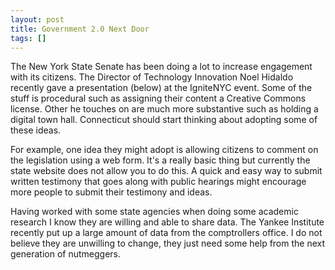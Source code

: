 ```yaml
---
layout: post
title: Government 2.0 Next Door
tags: []
---
```

The New York State Senate has been doing a lot to increase engagement with its citizens. The Director of Technology Innovation Noel Hidaldo recently gave a presentation (below) at the IgniteNYC event. Some of the stuff is procedural such as assigning their content a Creative Commons license. Other he touches on are much more substantive such as holding a digital town hall. Connecticut should start thinking about adopting some of these ideas.

For example, one idea they might adopt is allowing citizens to comment on the legislation using a web form. It's a really basic thing but currently the state website does not allow you to do this. A quick and easy way to submit written testimony that goes along with public hearings might encourage more people to submit their testimony and ideas.

Having worked with some state agencies when doing some academic research I know they are willing and able to share data. The Yankee Institute recently put up a large amount of data from the comptrollers office. I do not believe they are unwilling to change, they just need some help from the next generation of nutmeggers.
